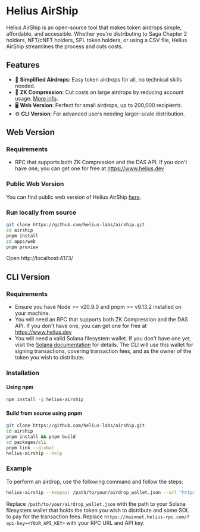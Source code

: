 # Helius AirShip

Helius AirShip is an open-source tool that makes token airdrops simple, affordable, and accessible. Whether you're distributing to Saga Chapter 2 holders, NFT/cNFT holders, SPL token holders, or using a CSV file, Helius AirShip streamlines the process and cuts costs.

## Features

- 🚀 **Simplified Airdrops**: Easy token airdrops for all, no technical skills needed.
- 💸 **ZK Compression**: Cut costs on large airdrops by reducing account usage. [More info](https://www.zkcompression.com/).
- 🖥️ **Web Version**: Perfect for small airdrops, up to 200,000 recipients.
- ⚙️ **CLI Version**: For advanced users needing larger-scale distribution.

## Web Version

### Requirements

- RPC that supports both ZK Compression and the DAS API. If you don't have one, you can get one for free at https://www.helius.dev

### Public Web Version

You can find public web version of Helius AirShip [here](https://airship.helius.dev).

### Run locally from source

```bash
git clone https://github.com/helius-labs/airship.git
cd airship
pnpm install
cd apps/web
pnpm preview
```

Open http://localhost:4173/

## CLI Version

### Requirements

- Ensure you have Node >= v20.9.0 and pnpm >= v9.13.2 installed on your machine.
- You will need an RPC that supports both ZK Compression and the DAS API. If you don't have one, you can get one for free at https://www.helius.dev
- You will need a valid Solana filesystem wallet. If you don't have one yet, visit the [Solana documentation](https://docs.solanalabs.com/cli/wallets/file-system) for details. The CLI will use this wallet for signing transactions, covering transaction fees, and as the owner of the token you wish to distribute.

### Installation

#### Using npm

```bash
npm install -g helius-airship
```

#### Build from source using pnpm

```bash
git clone https://github.com/helius-labs/airship.git
cd airship
pnpm install && pnpm build
cd packages/cli
pnpm link --global
helius-airship --help
```

### Example

To perform an airdrop, use the following command and follow the steps:

```bash
helius-airship --keypair /path/to/your/airdrop_wallet.json --url "https://mainnet.helius-rpc.com/?api-key=<YOUR_API_KEY>"
```

Replace `/path/to/your/airdrop_wallet.json` with the path to your Solana filesystem wallet that holds the token you wish to distribute and some SOL to pay for the transaction fees. Replace `https://mainnet.helius-rpc.com/?api-key=<YOUR_API_KEY>` with your RPC URL and API key.
